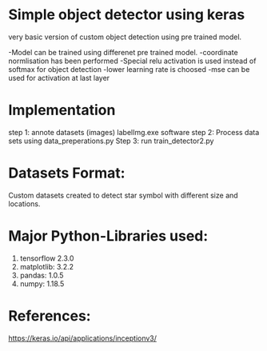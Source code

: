 # Simple object detector using keras
very basic version of custom object detection using pre trained model.

-Model can be trained using differenet pre trained model.
-coordinate normlisation has been performed
-Special relu activation is used instead of softmax for object detection
-lower learning  rate is choosed
-mse can be used for activation at last layer

# Implementation
step 1: annote datasets (images) labelImg.exe software
step 2: Process data sets using data_preperations.py
Step 3: run train_detector2.py 

# Datasets Format:
Custom datasets created to detect star symbol with different size and locations. 

# Major Python-Libraries used:
1. tensorflow 2.3.0
3. matplotlib: 3.2.2
4. pandas: 1.0.5
5. numpy: 1.18.5

# References:
https://keras.io/api/applications/inceptionv3/
